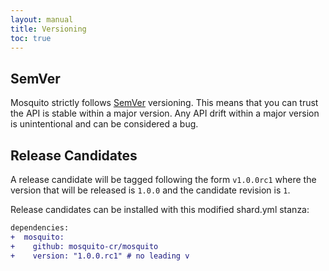 ```yaml
---
layout: manual
title: Versioning
toc: true
---
```


## SemVer

Mosquito strictly follows [SemVer](https://semver.org/) versioning. This means that you can trust the API is stable within a major version. Any API drift within a major version is unintentional and can be considered a bug.

## Release Candidates

A release candidate will be tagged following the form `v1.0.0rc1` where the version that will be released is `1.0.0` and the candidate revision is `1`.

Release candidates can be installed with this modified shard.yml stanza:

```diff
dependencies:
+  mosquito:
+    github: mosquito-cr/mosquito
+    version: "1.0.0.rc1" # no leading v
```
